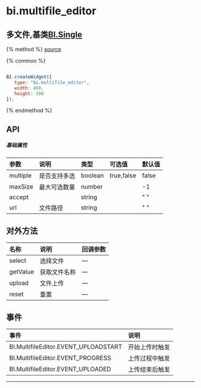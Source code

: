 # bi.multifile_editor

## 多文件,基类[BI.Single](/core/single.md)

{% method %}
[source](https://jsfiddle.net/fineui/25r3r5fq/)

{% common %}
```javascript

BI.createWidget({
   type: "bi.multifile_editor",
   width: 400,
   height: 300
});


```

{% endmethod %}

## API
##### 基础属性
| 参数    | 说明           | 类型  | 可选值 | 默认值
| :------ |:-------------  | :-----| :----|:----
| multiple | 是否支持多选 | boolean | true,false| false |
| maxSize | 最大可选数量 | number | | -1 |
| accept | | string | | " "|
| url | 文件路径 | string | | " "|



## 对外方法
| 名称     | 说明                           |  回调参数     
| :------ |:-------------                  | :-----   
| select | 选择文件 | —|
| getValue | 获取文件名称 | —|
| upload | 文件上传| —|
| reset | 重置| —|

## 事件
| 事件     | 说明                |
| :------ |:------------- |
|BI.MultifileEditor.EVENT_UPLOADSTART | 开始上传时触发   |
|BI.MultifileEditor.EVENT_PROGRESS |  上传过程中触发          |
|BI.MultifileEditor.EVENT_UPLOADED |  上传结束后触发   |


---


